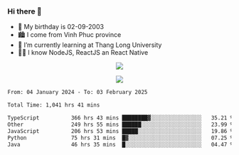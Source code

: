 ### Hi there 👋
- 🎂 My birthday is 02-09-2003
- 🏙️ I come from Vinh Phuc province
- 🌱 I’m currently learning at Thang Long University
- 🧑‍💻 I know NodeJS, ReactJS an React Native
<p align="center"><img src="https://github-readme-stats.vercel.app/api?username=tmquang0209&show_icons=true&theme=gradient"></p>
<p align="center"><img src="https://github-readme-stats.vercel.app/api/top-langs/?username=tmquang0209&hide=scss,css&langs_count=10"></p>
<!--START_SECTION:waka-->

```txt
From: 04 January 2024 - To: 03 February 2025

Total Time: 1,041 hrs 41 mins

TypeScript          366 hrs 43 mins ████████▓░░░░░░░░░░░░░░░░   35.21 %
Other               249 hrs 55 mins ██████░░░░░░░░░░░░░░░░░░░   23.99 %
JavaScript          206 hrs 53 mins █████░░░░░░░░░░░░░░░░░░░░   19.86 %
Python              75 hrs 31 mins  █▓░░░░░░░░░░░░░░░░░░░░░░░   07.25 %
Java                46 hrs 35 mins  █░░░░░░░░░░░░░░░░░░░░░░░░   04.47 %
```

<!--END_SECTION:waka-->

